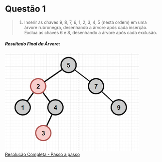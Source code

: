 # Questão 1

>1. Inserir as chaves 9, 8, 7, 6, 1, 2, 3, 4, 5 (nesta ordem) em uma árvore rubronegra, desenhando a árvore após cada inserção. Exclua as chaves 6 e 8,
desenhando a árvore após cada exclusão.

##### Resultado Final da Árvore:
![Árvore 1 Letra A](/Minitestes/RBT/Q1/Q01_Rubro_Negra_Resposta_Final.jpeg)
[Resolucão Completa - Passo a passo](/Minitestes/RBT/Q1/Q01_Rubro_Negra.jpg)
